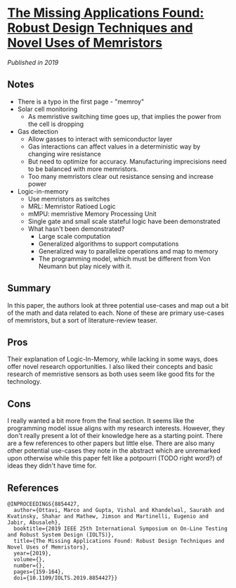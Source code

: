 # [The Missing Applications Found: Robust Design Techniques and Novel Uses of Memristors](https://ieeexplore.ieee.org/document/8854427)
_Published in 2019_

## Notes
- There is a typo in the first page - "memroy"
- Solar cell monitoring
    - As memristive switching time goes up, that implies the power from the cell is dropping
- Gas detection
    - Allow gasses to interact with semiconductor layer
    - Gas interactions can affect values in a deterministic way by changing wire resistance
    - But need to optimize for accuracy. Manufacturing imprecisions need to be balanced with more memristors.
    - Too many memristors clear out resistance sensing and increase power
- Logic-in-memory
    - Use memristors as switches
    - MRL: Memristor Ratioed Logic
    - mMPU: memristive Memory Processing Unit
    - Single gate and small scale stateful logic have been demonstrated
    - What hasn't been demonstrated?
        - Large scale computation
        - Generalized algorithms to support computations
        - Generalized way to parallelize operations and map to memory
        - The programming model, which must be different from Von Neumann but play nicely with it.

## Summary

In this paper, the authors look at three potential use-cases and map out a bit of the math and data related to each. None of these are primary use-cases of memristors, but a sort of literature-review teaser.

## Pros

Their explanation of Logic-In-Memory, while lacking in some ways, does offer novel research opportunities. I also liked their concepts and basic research of memristive sensors as both uses seem like good fits for the technology.

## Cons

I really wanted a bit more from the final section. It seems like the programming model issue aligns with my research interests. However, they don't really present a lot of their knowledge here as a starting point. There are a few references to other papers but little else. There are also many other potential use-cases they note in the abstract which are unremarked upon otherwise while this paper felt like a potpourri (TODO right word?) of ideas they didn't have time for.

## References

```
@INPROCEEDINGS{8854427,
  author={Ottavi, Marco and Gupta, Vishal and Khandelwal, Saurabh and Kvatinsky, Shahar and Mathew, Jimson and Martinelli, Eugenio and Jabir, Abusaleh},
  booktitle={2019 IEEE 25th International Symposium on On-Line Testing and Robust System Design (IOLTS)}, 
  title={The Missing Applications Found: Robust Design Techniques and Novel Uses of Memristors}, 
  year={2019},
  volume={},
  number={},
  pages={159-164},
  doi={10.1109/IOLTS.2019.8854427}}
```